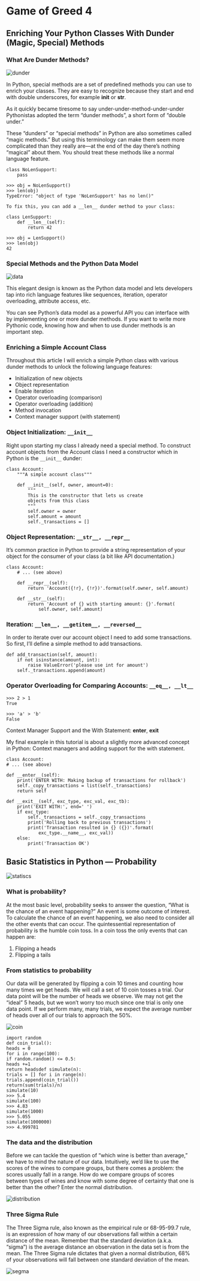 # Game of Greed 4

## Enriching Your Python Classes With Dunder (Magic, Special) Methods

### What Are Dunder Methods?

![dunder](https://miro.medium.com/max/1400/1*7eglYMfJEwMo4qbil2O28g.png)

In Python, special methods are a set of predefined methods you can use to enrich your classes. They are easy to recognize because they start and end with double underscores, for example __init__ or __str__.

As it quickly became tiresome to say under-under-method-under-under Pythonistas adopted the term “dunder methods”, a short form of “double under.”

These “dunders” or “special methods” in Python are also sometimes called “magic methods.” But using this terminology can make them seem more complicated than they really are—at the end of the day there’s nothing “magical” about them. You should treat these methods like a normal language feature.

    class NoLenSupport:
        pass

    >>> obj = NoLenSupport()
    >>> len(obj)
    TypeError: "object of type 'NoLenSupport' has no len()"

    To fix this, you can add a __len__ dunder method to your class:

    class LenSupport:
        def __len__(self):
            return 42

    >>> obj = LenSupport()
    >>> len(obj)
    42

### Special Methods and the Python Data Model

![data](https://www.researchgate.net/profile/Sam-Neymotin/publication/328726676/figure/fig2/AS:689044627410944@1541292449226/Instantiated-network-example-showing-hierarchical-data-model-The-instantiated-network-is.ppm)

This elegant design is known as the Python data model and lets developers tap into rich language features like sequences, iteration, operator overloading, attribute access, etc.

You can see Python’s data model as a powerful API you can interface with by implementing one or more dunder methods. If you want to write more Pythonic code, knowing how and when to use dunder methods is an important step.

### Enriching a Simple Account Class

Throughout this article I will enrich a simple Python class with various dunder methods to unlock the following language features:

* Initialization of new objects
* Object representation
* Enable iteration
* Operator overloading (comparison)
* Operator overloading (addition)
* Method invocation
* Context manager support (with statement)

### Object Initialization: `__init__`

Right upon starting my class I already need a special method. To construct account objects from the Account class I need a constructor which in Python is the `__init__` dunder:

    class Account:
        """A simple account class"""

        def __init__(self, owner, amount=0):
            """
            This is the constructor that lets us create
            objects from this class
            """
            self.owner = owner
            self.amount = amount
            self._transactions = []

### Object Representation: `__str__, __repr__`

It’s common practice in Python to provide a string representation of your object for the consumer of your class (a bit like API documentation.) 

    class Account:
        # ... (see above)

        def __repr__(self):
            return 'Account({!r}, {!r})'.format(self.owner, self.amount)

        def __str__(self):
            return 'Account of {} with starting amount: {}'.format(
                self.owner, self.amount)

### Iteration: `__len__, __getitem__, __reversed__`

In order to iterate over our account object I need to add some transactions. So first, I’ll define a simple method to add transactions.

    def add_transaction(self, amount):
        if not isinstance(amount, int):
            raise ValueError('please use int for amount')
        self._transactions.append(amount)

### Operator Overloading for Comparing Accounts: `__eq__, __lt__`

    >>> 2 > 1
    True

    >>> 'a' > 'b'
    False

Context Manager Support and the With Statement: __enter__, __exit__

My final example in this tutorial is about a slightly more advanced concept in Python: Context managers and adding support for the with statement.

    class Account:
    # ... (see above)

    def __enter__(self):
        print('ENTER WITH: Making backup of transactions for rollback')
        self._copy_transactions = list(self._transactions)
        return self

    def __exit__(self, exc_type, exc_val, exc_tb):
        print('EXIT WITH:', end=' ')
        if exc_type:
            self._transactions = self._copy_transactions
            print('Rolling back to previous transactions')
            print('Transaction resulted in {} ({})'.format(
                exc_type.__name__, exc_val))
        else:
            print('Transaction OK')

## Basic Statistics in Python — Probability

![statiscs](https://miro.medium.com/max/640/1*hqSyzuqPknl_fAneNx39gA.jpeg)

### What is probability?

At the most basic level, probability seeks to answer the question, “What is the chance of an event happening?” An event is some outcome of interest. To calculate the chance of an event happening, we also need to consider all the other events that can occur. The quintessential representation of probability is the humble coin toss. In a coin toss the only events that can happen are:

1. Flipping a heads
2. Flipping a tails

### From statistics to probability

Our data will be generated by flipping a coin 10 times and counting how many times we get heads. We will call a set of 10 coin tosses a trial. Our data point will be the number of heads we observe. We may not get the “ideal” 5 heads, but we won’t worry too much since one trial is only one data point. If we perform many, many trials, we expect the average number of heads over all of our trials to approach the 50%.

![coin](https://i.imgur.com/GtbawRt.jpg)

    import random
    def coin_trial():
    heads = 0
    for i in range(100):
    if random.random() <= 0.5:
    heads +=1
    return headsdef simulate(n):
    trials = [] for i in range(n):
    trials.append(coin_trial())
    return(sum(trials)/n)
    simulate(10)
    >>> 5.4
    simulate(100)
    >>> 4.83
    simulate(1000)
    >>> 5.055
    simulate(1000000)
    >>> 4.999781

###  The data and the distribution

Before we can tackle the question of “which wine is better than average,” we have to mind the nature of our data. Intuitively, we’d like to use the scores of the wines to compare groups, but there comes a problem: the scores usually fall in a range. How do we compare groups of scores between types of wines and know with some degree of certainty that one is better than the other? Enter the normal distribution.

![distribution](https://i.imgur.com/3vDS2Au.png)

###  Three Sigma Rule

The Three Sigma rule, also known as the empirical rule or 68-95-99.7 rule, is an expression of how many of our observations fall within a certain distance of the mean. Remember that the standard deviation (a.k.a. “sigma”) is the average distance an observation in the data set is from the mean. The Three Sigma rule dictates that given a normal distribution, 68% of your observations will fall between one standard deviation of the mean. 

![segma](https://i.imgur.com/Mt3RyE0.png)